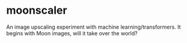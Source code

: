 # moonscaler
An image upscaling experiment with machine learning/transformers. It begins with Moon images, will it take over the world?
